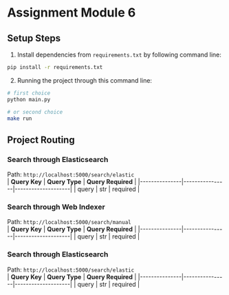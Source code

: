 # Assignment Module 6

## Setup Steps
1. Install dependencies from `requirements.txt` by following command line:
```bash
pip install -r requirements.txt
```
2. Running the project through this command line:
```bash
# first choice
python main.py

# or second choice
make run
```

## Project Routing

### Search through Elasticsearch
Path: `http://localhost:5000/search/elastic` <br>
| **Query Key** | **Query Type** | **Query Required** |
|---------------|----------------|--------------------|
| query         | str            | required           |

### Search through Web Indexer
Path: `http://localhost:5000/search/manual` <br>
| **Query Key** | **Query Type** | **Query Required** |
|---------------|----------------|--------------------|
| query         | str            | required           |

### Search through Elasticsearch
Path: `http://localhost:5000/search/elastic` <br>
| **Query Key** | **Query Type** | **Query Required** |
|---------------|----------------|--------------------|
| query         | str            | required           |